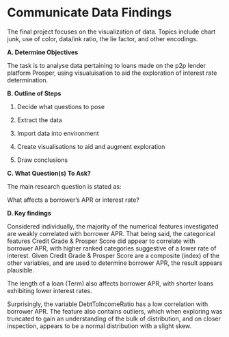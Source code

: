 # Communicate Data Findings

The final project focuses on the visualization of data. Topics include chart junk, use of color, data/ink ratio, the lie factor, and other encodings.

 **A. Determine Objectives**

The task is to analyse data pertaining to loans made on the p2p lender platform Prosper, using visualuisation to aid the exploration of interest rate determination.

**B.  Outline of Steps**

1. Decide what questions to pose

2. Extract the data  

3. Import data into environment  

4. Create visualisations to aid and augment exploration 

5. Draw conclusions

**C. What Question(s) To Ask?** 

The main research question is stated as:

What affects a borrower’s APR or interest rate?

**D. Key findings**

Considered individually, the majority of the numerical features investigated are weakly correlated with borrower APR. That being said, the categorical features Credit Grade & Prosper Score did appear to correlate with borrower APR, with higher ranked categories suggestive of a lower rate of interest. Given Credit Grade & Prosper Score are a composite (index) of the other variables, and are used to determine borrower APR, the result appears plausible.

The length of a loan (Term) also affects borrower APR, with shorter loans exhibiting lower interest rates.

Surprisingly, the variable DebtToIncomeRatio has a low correlation with borrower APR. The feature also contains outliers, which when exploring was truncated to gain an understanding of the bulk of distribution, and on closer inspection, appears to be a normal distribution with a slight skew.

